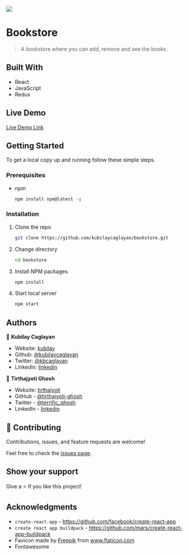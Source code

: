 ![](https://img.shields.io/badge/Microverse-blueviolet)

# Bookstore

> A bookstore where you can add, remove and see the books.

## Built With

- React
- JavaScript
- Redux

## Live Demo

[Live Demo Link](https://tk-bookstore.herokuapp.com/)


<!-- GETTING STARTED -->
## Getting Started

To get a local copy up and running follow these simple steps.

### Prerequisites

* npm

    ```sh
    npm install npm@latest -g
    ```

### Installation

1. Clone the repo

    ```sh
    git clone https://github.com/kubilaycaglayan/bookstore.git
    ```

2. Change directory

    ```sh
    cd bookstore
    ```

3. Install NPM packages

    ```sh
    npm install
    ```

4. Start local server

    ```sh
    npm start
    ```


## Authors

👤 **Kubilay Caglayan**

- Website: [kubilay](https://kubilaycaglayan.com)
- Github: [@kubilaycaglayan](https://github.com/kubilaycaglayan)
- Twitter: [@kbcaglayan](https://twitter.com/kbcaglayan)
- Linkedin: [linkedin](https://linkedin.com/in/kubilaycaglayan)

👤 **Tirthajyoti Ghosh**

- Website: [tirthajyoti](https://tirthajyoti-ghosh.github.io/Portfolio/)
- GitHub - [@tirthajyoti-ghosh](https://github.com/tirthajyoti-ghosh)
- Twitter - [@terrific_ghosh](https://twitter.com/terrific_ghosh)
- LinkedIn - [linkedin](https://www.linkedin.com/in/tirthajyoti-ghosh/)

## 🤝 Contributing

Contributions, issues, and feature requests are welcome!

Feel free to check the [issues page](https://github.com/kubilaycaglayan/bookstore/issues).

## Show your support

Give a ⭐️ if you like this project!

## Acknowledgments

- `create-react-app` - https://github.com/facebook/create-react-app
- `create react app buildpack` - https://github.com/mars/create-react-app-buildpack
- Favicon made by <a href="http://www.freepik.com/" title="Freepik">Freepik</a> from <a href="https://www.flaticon.com/" title="Flaticon"> www.flaticon.com</a>
- Fontawesome
